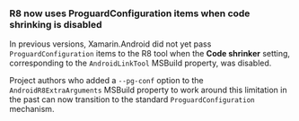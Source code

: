 ### R8 now uses ProguardConfiguration items when code shrinking is disabled

In previous versions, Xamarin.Android did not yet pass `ProguardConfiguration`
items to the R8 tool when the **Code shrinker** setting, corresponding to the
`AndroidLinkTool` MSBuild property, was disabled.

Project authors who added a `--pg-conf` option to the `AndroidR8ExtraArguments`
MSBuild property to work around this limitation in the past can now transition
to the standard `ProguardConfiguration` mechanism.
